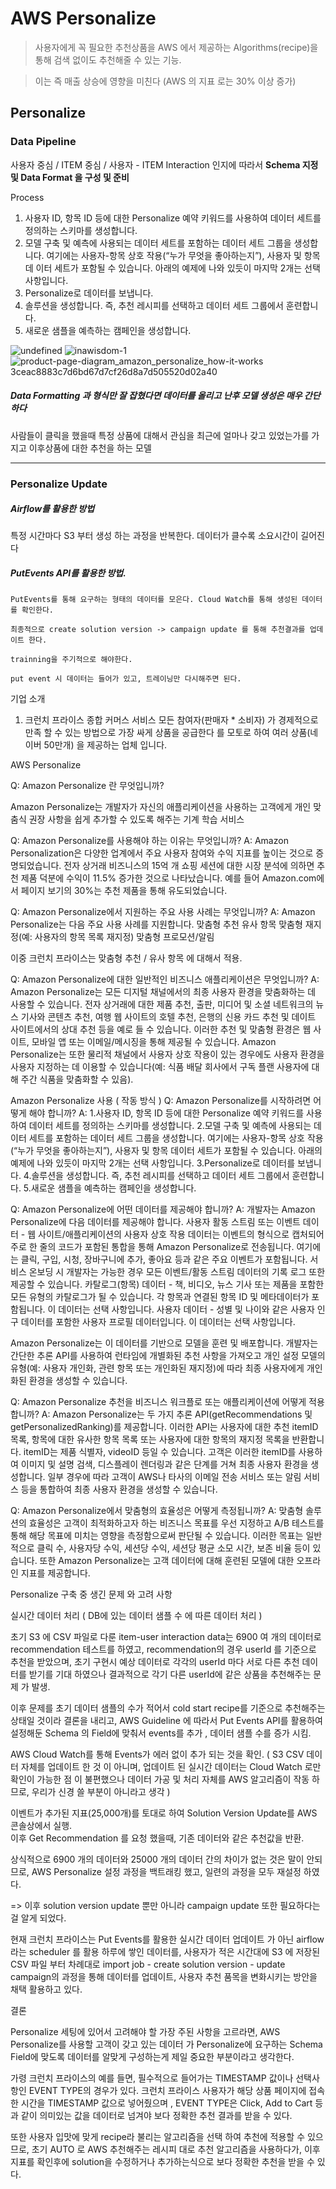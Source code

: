 # AWS Personalize
 > 사용자에게 꼭 필요한 추천상품을 AWS 에서 제공하는 Algorithms(recipe)을 통해 검색 없이도 추천해줄 수 있는 기능. 
 
 > 이는 즉 매출 상승에 영향을 미친다 (AWS 의 지표 로는 30% 이상 증가)
 
 
## Personalize

 ### Data Pipeline

 사용자 중심 / ITEM 중심 / 사용자 - ITEM Interaction 인지에 따라서 **Schema 지정 및 Data Format 을 구성 및 준비**

 Process

  1.	사용자 ID, 항목 ID 등에 대한 Personalize 예약 키워드를 사용하여 데이터 세트를 정의하는 스키마를 생성합니다.
  2.	모델 구축 및 예측에 사용되는 데이터 세트를 포함하는 데이터 세트 그룹을 생성합니다. 여기에는 사용자-항목 상호 작용(“누가 무엇을 좋아하는지”), 사용자 및 항목 데 이터 세트가 포함될 수 있습니다. 아래의 예제에 나와 있듯이 마지막 2개는 선택 사항입니다.
  3.	Personalize로 데이터를 보냅니다.
  4.	솔루션을 생성합니다. 즉, 추천 레시피를 선택하고 데이터 세트 그룹에서 훈련합니다.
  5.	새로운 샘플을 예측하는 캠페인을 생성합니다.
 
 
![undefined](https://user-images.githubusercontent.com/48753593/66401545-48a1ea00-ea1e-11e9-94cb-ad9690c86c8e.png)
![inawisdom-1](https://user-images.githubusercontent.com/48753593/66401650-75560180-ea1e-11e9-8977-975f9c191f94.gif)
![product-page-diagram_amazon_personalize_how-it-works 3ceac8883c7d6bd67d7cf26d8a7d505520d02a40](https://user-images.githubusercontent.com/48753593/66401654-76872e80-ea1e-11e9-93d8-2c3f32bed16f.png)
 
##### Data Formatting 과 형식만 잘 잡혔다면 데이터를 올리고 난후 모델 생성은 매우 간단하다

사람들이 클릭을 했을때 특정 상품에 대해서 관심을 최근에 얼마나 갖고 있었는가를 가지고 이후상품에 대한 추천을 하는 모델


<hr />

### Personalize Update

 ##### Airflow를 활용한 방법 
  
  특정 시간마다 S3 부터 생성 하는 과정을 반복한다. 데이터가 클수록 소요시간이 길어진다 
 
 ##### PutEvents API를 활용한 방법.
 
  ```
 PutEvents를 통해 요구하는 형태의 데이터를 모은다. Cloud Watch를 통해 생성된 데이터를 확인한다.
  
 최종적으로 create solution version -> campaign update 를 통해 추천결과를 업데이트 한다.
 
 trainning을 주기적으로 해야한다.
 
 put event 시 데이터는 들어가 있고, 트레이닝만 다시해주면 된다.
 ```




기업 소개
1.  크런치 프라이스 
	종합 커머스 서비스
 모든 참여자(판매자 * 소비자) 가 경제적으로 만족 할 수 있는 방법으로 가장 싸게 상품을 공급한다 를 모토로 하여 여러 상품(네이버 50만개) 을 제공하는 업체 입니다.



AWS Personalize

Q: Amazon Personalize 란 무엇입니까?

Amazon Personalize는 개발자가 자신의 애플리케이션을 사용하는 고객에게 개인 맞춤식 권장 사항을 쉽게 추가할 수 있도록 해주는 기계 학습 서비스

	
Q: Amazon Personalize를 사용해야 하는 이유는 무엇입니까?
A: Amazon Personalization은 다양한 업계에서 주요 사용자 참여와 수익 지표를 높이는 것으로 증명되었습니다. 전자 상거래 비즈니스의 15억 개 쇼핑 세션에 대한 시장 분석에 의하면 추천 제품 덕분에 수익이 11.5% 증가한 것으로 나타났습니다. 예를 들어 Amazon.com에서 페이지 보기의 30%는 추천 제품을 통해 유도되었습니다.

Q: Amazon Personalize에서 지원하는 주요 사용 사례는 무엇입니까?
A: Amazon Personalize는 다음 주요 사용 사례를 지원합니다.
맞춤형 추천
유사 항목
맞춤형 재지정(예: 사용자의 항목 목록 재지정)
맞춤형 프로모션/알림

이중 크런치 프라이스는 맞춤형 추천 / 유사 항목 에 대해서 적용.


Q: Amazon Personalize에 대한 일반적인 비즈니스 애플리케이션은 무엇입니까?
A: Amazon Personalize는 모든 디지털 채널에서의 최종 사용자 환경을 맞춤화하는 데 사용할 수 있습니다. 전자 상거래에 대한 제품 추천, 출판, 미디어 및 소셜 네트워크의 뉴스 기사와 콘텐츠 추천, 여행 웹 사이트의 호텔 추천, 은행의 신용 카드 추천 및 데이트 사이트에서의 상대 추천 등을 예로 들 수 있습니다. 이러한 추천 및 맞춤형 환경은 웹 사이트, 모바일 앱 또는 이메일/메시징을 통해 제공될 수 있습니다. Amazon Personalize는 또한 물리적 채널에서 사용자 상호 작용이 있는 경우에도 사용자 환경을 사용자 지정하는 데 이용할 수 있습니다(예: 식품 배달 회사에서 구독 플랜 사용자에 대해 주간 식품을 맞춤화할 수 있음).



Amazon Personalize 사용 ( 작동 방식 )
Q: Amazon Personalize를 시작하려면 어떻게 해야 합니까?
A: 
1.사용자 ID, 항목 ID 등에 대한 Personalize 예약 키워드를 사용하여 데이터 세트를 정의하는 스키마를 생성합니다.
2.모델 구축 및 예측에 사용되는 데이터 세트를 포함하는 데이터 세트 그룹을 생성합니다. 여기에는 사용자-항목 상호 작용(“누가 무엇을 좋아하는지”), 사용자 및 항목 데이터 세트가 포함될 수 있습니다. 아래의 예제에 나와 있듯이 마지막 2개는 선택 사항입니다.
3.Personalize로 데이터를 보냅니다.
4.솔루션을 생성합니다. 즉, 추천 레시피를 선택하고 데이터 세트 그룹에서 훈련합니다.
5.새로운 샘플을 예측하는 캠페인을 생성합니다.




Q: Amazon Personalize에 어떤 데이터를 제공해야 합니까?
A: 개발자는 Amazon Personalize에 다음 데이터를 제공해야 합니다.
사용자 활동 스트림 또는 이벤트 데이터 - 웹 사이트/애플리케이션의 사용자 상호 작용 데이터는 이벤트의 형식으로 캡처되어 주로 한 줄의 코드가 포함된 통합을 통해 Amazon Personalize로 전송됩니다. 여기에는 클릭, 구입, 시청, 장바구니에 추가, 좋아요 등과 같은 주요 이벤트가 포함됩니다. 서비스 온보딩 시 개발자는 가능한 경우 모든 이벤트/활동 스트림 데이터의 기록 로그 또한 제공할 수 있습니다.
카탈로그(항목) 데이터 - 책, 비디오, 뉴스 기사 또는 제품을 포함한 모든 유형의 카탈로그가 될 수 있습니다. 각 항목과 연결된 항목 ID 및 메타데이터가 포함됩니다. 이 데이터는 선택 사항입니다. 
사용자 데이터 - 성별 및 나이와 같은 사용자 인구 데이터를 포함한 사용자 프로필 데이터입니다. 이 데이터는 선택 사항입니다.

Amazon Personalize는 이 데이터를 기반으로 모델을 훈련 및 배포합니다. 개발자는 간단한 추론 API를 사용하여 런타임에 개별화된 추천 사항을 가져오고 개인 설정 모델의 유형(예: 사용자 개인화, 관련 항목 또는 개인화된 재지정)에 따라 최종 사용자에게 개인화된 환경을 생성할 수 있습니다.






Q: Amazon Personalize 추천을 비즈니스 워크플로 또는 애플리케이션에 어떻게 적용합니까?
A: Amazon Personalize는 두 가지 추론 API(getRecommendations 및 getPersonalizedRanking)를 제공합니다. 이러한 API는 사용자에 대한 추천 itemID 목록, 항목에 대한 유사한 항목 목록 또는 사용자에 대한 항목의 재지정 목록을 반환합니다. itemID는 제품 식별자, videoID 등일 수 있습니다. 고객은 이러한 itemID를 사용하여 이미지 및 설명 검색, 디스플레이 렌더링과 같은 단계를 거쳐 최종 사용자 환경을 생성합니다. 일부 경우에 따라 고객이 AWS나 타사의 이메일 전송 서비스 또는 알림 서비스 등을 통합하여 최종 사용자 환경을 생성할 수 있습니다.



Q: Amazon Personalize에서 맞춤형의 효율성은 어떻게 측정됩니까?
A: 맞춤형 솔루션의 효율성은 고객이 최적화하고자 하는 비즈니스 목표를 우선 지정하고 A/B 테스트를 통해 해당 목표에 미치는 영향을 측정함으로써 판단될 수 있습니다. 이러한 목표는 일반적으로 클릭 수, 사용자당 수익, 세션당 수익, 세션당 평균 소모 시간, 보존 비율 등이 있습니다. 또한 Amazon Personalize는 고객 데이터에 대해 훈련된 모델에 대한 오프라인 지표를 제공합니다.




Personalize 구축 중 생긴 문제 와 고려 사항

실시간 데이터 처리 ( DB에 있는 데이터 샘플 수 에 따른 데이터 처리 ) 

  초기 S3 에 CSV 파일로 다룬 item-user interaction data는 6900 여 개의 데이터로 recommendation 테스트를 하였고, recommendation의 경우 userId 를 기준으로 추천을 받았으며, 초기 구현시 예상 데이터로 각각의 userId 마다 서로 다른 추천 데이터를 받기를 기대 하였으나 결과적으로 각기 다른 userId에 같은 상품을 추천해주는 문제 가 발생.

이후 문제를 초기 데이터 샘플의 수가 적어서 cold start recipe를 기준으로 추천해주는 상태일 것이라 결론을 내리고,  AWS Guideline 에 따라서 Put Events API를 활용하여 설정해둔 Schema 의 Field에 맞춰서 events를 추가 , 데이터 샘플 수를 증가 시킴.

AWS Cloud Watch를 통해 Events가 에러 없이 추가 되는 것을 확인.
(  S3 CSV 데이터 자체를 업데이트 한 것 이 아니며, 업데이트 된 실시간 데이터는 Cloud Watch 로만 확인이 가능한 점 이 불편했으나 데이터 가공 및 처리 자체를 AWS 알고리즘이 작동 하므로, 우리가 신경 쓸 부분이 아니라고 생각 )

이벤트가 추가된 지표(25,000개)를 토대로 하여 Solution Version Update를 AWS 콘솔상에서 실행.  
이후 Get Recommendation 를 요청 했을때, 기존 데이터와 같은 추천값을 반환.

상식적으로 6900 개의 데이터와 25000 개의 데이터 간의 차이가 없는 것은 말이 안되므로,
AWS Personalize 설정 과정을 백트래킹 했고, 일련의 과정을 모두 재설정 하였다.

=> 이후 solution version update 뿐만 아니라 campaign update 또한 필요하다는 걸 알게 되었다.

현재 크런치 프라이스는 Put Events를 활용한 실시간 데이터 업데이트 가 아닌 airflow 라는 scheduler 를 활용 하루에 쌓인 데이터를, 사용자가 적은 시간대에 S3 에 저장된 CSV 파일 부터 차례대로 import job - create solution version - update campaign의 과정을 통해 데이터를 업데이트, 사용자 추천 품목을 변화시키는 방안을 채택 활용하고 있다.



결론

Personalize 세팅에 있어서 고려해야 할 가장 주된 사항을 고르라면, AWS Personalize를 사용할 고객이 갖고 있는 데이터 가 Personalize에 요구하는 Schema Field에 맞도록 데이터를 알맞게 구성하는게 제일 중요한 부분이라고 생각한다.

가령 크런치 프라이스의 예를 들면, 필수적으로 들어가는 TIMESTAMP 값이나 선택사항인 EVENT TYPE의 경우가 있다.
크런치 프라이스 사용자가 해당 상품 페이지에 접속한 시간을 TIMESTAMP 값으로 넣어줬으며 , EVENT TYPE은 Click, Add to Cart 등 과 같이 의미있는 값을 데이터로 넘겨야 보다 정확한 추천 결과를 받을 수 있다.

또한 사용자 입맛에 맞게 recipe라 불리는 알고리즘을 선택 하여 추천에 적용할 수 있으므로, 초기 AUTO 로 AWS 추천해주는 레시피 대로 추천 알고리즘을 사용하다가, 이후 지표를 확인후에 solution을 수정하거나 추가하는식으로 보다 정확한 추천을 받을 수 있다.

 
